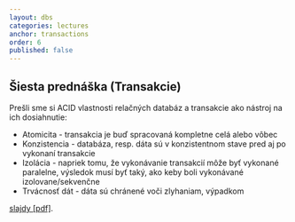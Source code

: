 ```yaml
---
layout: dbs
categories: lectures
anchor: transactions
order: 6
published: false
---
```

## Šiesta prednáška (Transakcie)

Prešli sme si ACID vlastnosti relačných databáz a transakcie ako nástroj na ich dosiahnutie:

* Atomicita - transakcia je buď spracovaná kompletne celá alebo vôbec
* Konzistencia - databáza, resp. dáta sú v konzistentnom stave pred aj po vykonaní transakcie
* Izolácia - napriek tomu, že vykonávanie transakcií môže byť vykonané paralelne, výsledok musí byť taký, ako keby boli vykonávané izolovane/sekvenčne
* Trvácnosť dát - dáta sú chránené voči zlyhaniam, výpadkom

[slajdy [pdf]](/lectures/files/06_Transactions.pdf).
